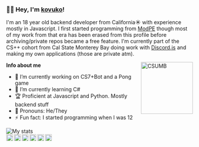### 👋🏼 Hey, I'm [kovuko](https://linktr.ee/kovuko)!
I'm an 18 year old backend developer from California☀ with experience mostly in Javascript. I first started programming from [ModPE](https://github.com/topics/modpe) though most of my work from that era has been erased from this profile before archiving/private repos became a free feature. I'm currently part of the CS++ cohort from Cal State Monterey Bay 
doing work with [Discord.js](https://github.com/discordjs) and making my own applications (those are private atm).

<img align="right" alt="CSUMB" width="140px" src="https://pbs.twimg.com/profile_images/528708685862678528/uxh9cZse_400x400.jpeg"/>

**Info about me**
- 🔭 I’m currently working on CS7+Bot and a Pong game
- 🌱 I’m currently learning C#
- 🏆 Proficient at Javascript and Python. Mostly backend stuff
- 🌈 Pronouns: He/They
- ⚡ Fun fact: I started programming when I was 12

![My stats](https://github-readme-stats.vercel.app/api?username=kovuko&show_icons=true&hide_border=true)
<br/>
<a href="https://twitter.com/kovuuko"><img align="left" width="18px" src="https://cdn.jsdelivr.net/npm/simple-icons@v3/icons/twitter.svg"/></a>
<a href="https://instagram.com/kovuuko"><img align="left" width="18px" src="https://cdn.jsdelivr.net/npm/simple-icons@v3/icons/instagram.svg"/></a>
<a href="https://twitch.tv/kovuuko"><img align="left" width="18px" src="https://cdn.jsdelivr.net/npm/simple-icons@v3/icons/twitch.svg"/></a>
<a href="https://youtube.com/channel/UCEXVHf40hlv7SJ0WstLS8vA"><img align="left" width="18px" src="https://cdn.jsdelivr.net/npm/simple-icons@v3/icons/youtube.svg"/></a>
<a href="https://reddit.com/u/kovuko"><img align="left" width="18px" src="https://cdn.jsdelivr.net/npm/simple-icons@v3/icons/reddit.svg"/></a>
<a href="https://t.me/kovuko"><img align="left" width="18px" src="https://cdn.jsdelivr.net/npm/simple-icons@v3/icons/telegram.svg"/></a>
